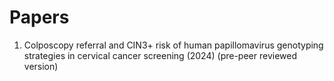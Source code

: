 # Papers

1. Colposcopy referral and CIN3+ risk of human papillomavirus genotyping strategies in cervical cancer screening (2024) (pre-peer reviewed version)
